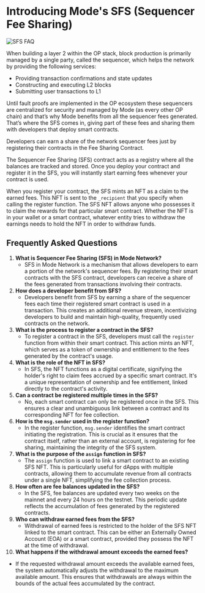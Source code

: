 # Introducing Mode's SFS (Sequencer Fee Sharing)

![SFS FAQ](https://cdn.hashnode.com/res/hashnode/image/upload/v1706553701918/cfjbQ-kKP.jpg "SFS FAQ")

When building a layer 2 within the OP stack, block production is primarily managed by a single party, called the sequencer, which helps the network by providing the following services:

* Providing transaction confirmations and state updates
* Constructing and executing L2 blocks
* Submitting user transactions to L1

Until fault proofs are implemented in the OP ecosystem these sequencers are centralized for security and managed by Mode (as every other OP chain) and that’s why Mode benefits from all the sequencer fees generated. That’s where the SFS comes in, giving part of these fees and sharing them with developers that deploy smart contracts.

Developers can earn a share of the network sequencer fees just by registering their contracts in the Fee Sharing Contract.

The Sequencer Fee Sharing (SFS) contract acts as a registry where all the balances are tracked and stored. Once you deploy your contract and register it in the SFS, you will instantly start earning fees whenever your contract is used. 

When you register your contract, the SFS mints an NFT as a claim to the earned fees. This NFT is sent to the `_recipient` that you specify when calling the register function. The SFS NFT allows anyone who possesses it to claim the rewards for that particular smart contract. Whether the NFT is in your wallet or a smart contract, whatever entity tries to withdraw the earnings needs to hold the NFT in order to withdraw funds.

## Frequently Asked Questions

1. **What is Sequencer Fee Sharing (SFS) in Mode Network?**
    - SFS in Mode Network is a mechanism that allows developers to earn a portion of the network's sequencer fees. By registering their smart contracts with the SFS contract, developers can receive a share of the fees generated from transactions involving their contracts.
2. **How does a developer benefit from SFS?**
    - Developers benefit from SFS by earning a share of the sequencer fees each time their registered smart contract is used in a transaction. This creates an additional revenue stream, incentivizing developers to build and maintain high-quality, frequently used contracts on the network.
3. **What is the process to register a contract in the SFS?**
    - To register a contract in the SFS, developers must call the `register` function from within their smart contract. This action mints an NFT, which serves as a token of ownership and entitlement to the fees generated by the contract's usage.
4. **What is the role of the NFT in SFS?**
    - In SFS, the NFT functions as a digital certificate, signifying the holder's right to claim fees accrued by a specific smart contract. It's a unique representation of ownership and fee entitlement, linked directly to the contract's activity.
5. **Can a contract be registered multiple times in the SFS?**
    - No, each smart contract can only be registered once in the SFS. This ensures a clear and unambiguous link between a contract and its corresponding NFT for fee collection.
6. **How is the `msg.sender` used in the register function?**
    - In the register function, `msg.sender` identifies the smart contract initiating the registration. This is crucial as it ensures that the contract itself, rather than an external account, is registering for fee sharing, maintaining the integrity of the SFS system.
7. **What is the purpose of the `assign` function in SFS?**
    - The `assign` function is used to link a smart contract to an existing SFS NFT. This is particularly useful for dApps with multiple contracts, allowing them to accumulate revenue from all contracts under a single NFT, simplifying the fee collection process.
8. **How often are fee balances updated in the SFS?**
    - In the SFS, fee balances are updated every two weeks on the mainnet and every 24 hours on the testnet. This periodic update reflects the accumulation of fees generated by the registered contracts.
9. **Who can withdraw earned fees from the SFS?**
    - Withdrawal of earned fees is restricted to the holder of the SFS NFT linked to the smart contract. This can be either an Externally Owned Account (EOA) or a smart contract, provided they possess the NFT at the time of withdrawal.
10. **What happens if the withdrawal amount exceeds the earned fees?**
- If the requested withdrawal amount exceeds the available earned fees, the system automatically adjusts the withdrawal to the maximum available amount. This ensures that withdrawals are always within the bounds of the actual fees accumulated by the contract.
